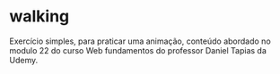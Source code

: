 # walking
Exercício simples, para praticar uma animação, conteúdo abordado no modulo 22 do curso Web fundamentos do professor Daniel Tapias da Udemy.

